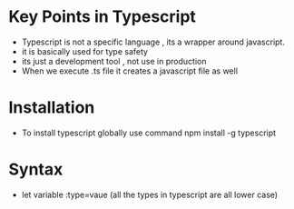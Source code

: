 # Key Points in Typescript


* Typescript is not a specific language , its a wrapper around javascript.
* it is basically used for type safety 
* its just a development tool , not use in production
* When we execute .ts file it creates a javascript file as well

# Installation
* To install typescript globally use command npm install -g typescript

# Syntax
* let variable :type=vaue (all the types in typescript are all lower case)